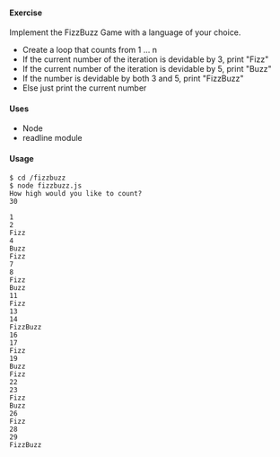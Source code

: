 #### Exercise
Implement the FizzBuzz Game with a language of your choice.

- Create a loop that counts from 1 … n
- If the current number of the iteration is devidable by 3, print "Fizz"
- If the current number of the iteration is devidable by 5, print "Buzz"
- If the number is devidable by both 3 and 5, print "FizzBuzz"
- Else just print the current number

#### Uses

- Node
- readline module

#### Usage
    
    $ cd /fizzbuzz
    $ node fizzbuzz.js
    How high would you like to count?
    30

    1
    2
    Fizz
    4
    Buzz
    Fizz
    7
    8
    Fizz
    Buzz
    11
    Fizz
    13
    14
    FizzBuzz
    16
    17
    Fizz
    19
    Buzz
    Fizz
    22
    23
    Fizz
    Buzz
    26
    Fizz
    28
    29
    FizzBuzz
